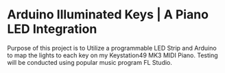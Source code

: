 # Arduino Illuminated Keys | A Piano LED Integration
Purpose of this project is to Utilize a programmable LED Strip and Arduino to map the lights to each key on my Keystation49 MK3 MIDI Piano.  Testing will be conducted using popular music program FL Studio.
